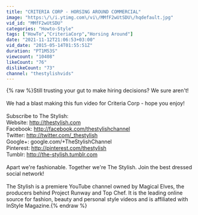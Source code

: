 ```yaml
---
title: "CRITERIA CORP - HORSING AROUND COMMERCIAL"
image: "https:\/\/i.ytimg.com\/vi\/MMfF2wUtSDU\/hqdefault.jpg"
vid_id: "MMfF2wUtSDU"
categories: "Howto-Style"
tags: ["HowTo","CriteriaCorp","Horsing Around"]
date: "2021-11-12T21:06:53+03:00"
vid_date: "2015-05-14T01:55:51Z"
duration: "PT1M53S"
viewcount: "10408"
likeCount: "76"
dislikeCount: "73"
channel: "thestylishvids"
---
```

{% raw %}Still trusting your gut to make hiring decisions? We sure aren't!<br /><br />We had a blast making this fun video for Criteria Corp - hope you enjoy!<br /><br />Subscribe to The Stylish:<br />Website: <a rel="nofollow" target="blank" href="http://thestylish.com">http://thestylish.com</a><br />Facebook: <a rel="nofollow" target="blank" href="http://facebook.com/thestylishchannel">http://facebook.com/thestylishchannel</a><br />Twitter: <a rel="nofollow" target="blank" href="http://twitter.com/_thestylish">http://twitter.com/_thestylish</a><br />Google+: google.com/+TheStylishChannel<br />Pinterest: <a rel="nofollow" target="blank" href="http://pinterest.com/thestylish">http://pinterest.com/thestylish</a><br />Tumblr: <a rel="nofollow" target="blank" href="http://the-stylish.tumblr.com">http://the-stylish.tumblr.com</a><br /><br />Apart we're fashionable. Together we're The Stylish. Join the best dressed social network! <br /><br />The Stylish is a premiere YouTube channel owned by Magical Elves, the producers behind Project Runway and Top Chef. It is the leading online source for fashion, beauty and personal style videos and is affiliated with InStyle Magazine.{% endraw %}
